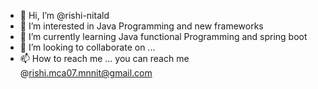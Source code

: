 - 👋 Hi, I’m @rishi-nitald
- 👀 I’m interested in Java Programming and new frameworks
- 🌱 I’m currently learning Java functional Programming and spring boot
- 💞️ I’m looking to collaborate on ...
- 📫 How to reach me ... you can reach me @rishi.mca07.mnnit@gmail.com

<!---
rishi-nitald/rishi-nitald is a ✨ special ✨ repository because its `README.md` (this file) appears on your GitHub profile.
You can click the Preview link to take a look at your changes.
--->
